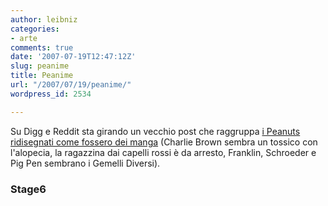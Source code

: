```yaml
---
author: leibniz
categories:
- arte
comments: true
date: '2007-07-19T12:47:12Z'
slug: peanime
title: Peanime
url: "/2007/07/19/peanime/"
wordpress_id: 2534

---
```

Su Digg e Reddit sta girando un vecchio post che raggruppa [i Peanuts ridisegnati come fossero dei manga](https://stage6.divx.com/Refuse-Life/blog/8825/) (Charlie Brown sembra un tossico con l'alopecia, la ragazzina dai capelli rossi è da arresto, Franklin, Schroeder e Pig Pen sembrano i Gemelli Diversi).


### Stage6

